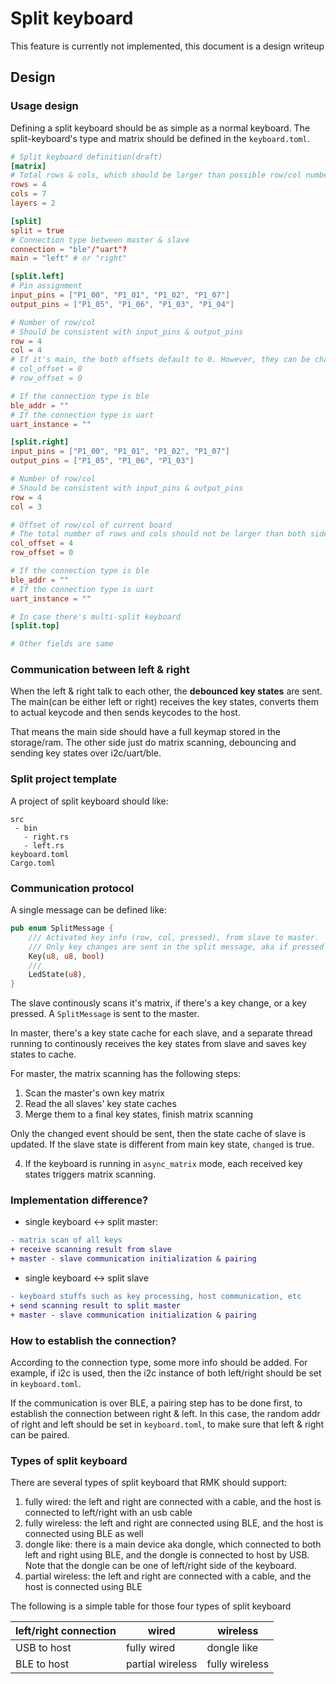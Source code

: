 # Split keyboard

<div class="warning">
This feature is currently not implemented, this document is a design writeup
</div>

## Design

### Usage design

Defining a split keyboard should be as simple as a normal keyboard. The split-keyboard's type and matrix should be defined in the `keyboard.toml`.

```toml
# Split keyboard definition(draft)
[matrix]
# Total rows & cols, which should be larger than possible row/col number of all splits
rows = 4
cols = 7
layers = 2

[split]
split = true
# Connection type between master & slave
connection = "ble"/"uart"?
main = "left" # or "right"

[split.left]
# Pin assignment
input_pins = ["P1_00", "P1_01", "P1_02", "P1_07"]
output_pins = ["P1_05", "P1_06", "P1_03", "P1_04"]

# Number of row/col
# Should be consistent with input_pins & output_pins
row = 4
col = 4
# If it's main, the both offsets default to 0. However, they can be changed
# col_offset = 0
# row_offset = 0

# If the connection type is ble
ble_addr = ""
# If the connection type is uart
uart_instance = ""

[split.right]
input_pins = ["P1_00", "P1_01", "P1_02", "P1_07"]
output_pins = ["P1_05", "P1_06", "P1_03"]

# Number of row/col
# Should be consistent with input_pins & output_pins
row = 4
col = 3

# Offset of row/col of current board
# The total number of rows and cols should not be larger than both sides' row num + row offset
col_offset = 4
row_offset = 0

# If the connection type is ble
ble_addr = ""
# If the connection type is uart
uart_instance = ""

# In case there's multi-split keyboard
[split.top]

# Other fields are same

```

### Communication between left & right

When the left & right talk to each other, the **debounced key states** are sent. The main(can be either left or right) receives the key states, converts them to actual keycode and then sends keycodes to the host.

That means the main side should have a full keymap stored in the storage/ram. The other side just do matrix scanning, debouncing and sending key states over i2c/uart/ble.

### Split project template

A project of split keyboard should like:

```
src
 - bin
   - right.rs
   - left.rs
keyboard.toml
Cargo.toml
```

### Communication protocol

A single message can be defined like:

```rust
pub enum SplitMessage {
    /// Activated key info (row, col, pressed), from slave to master.
    /// Only key changes are sent in the split message, aka if pressed = true, the actual event is this key state changes from released -> pressed and vice versa.
    Key(u8, u8, bool)
    /// 
    LedState(u8),
}
```

The slave continously scans it's matrix, if there's a key change, or a key pressed. A `SplitMessage` is sent to the master.

In master, there's a key state cache for each slave, and a separate thread running to continously receives the key states from slave and saves key states to cache.

For master, the matrix scanning has the following steps: 

1. Scan the master's own key matrix
2. Read the all slaves' key state caches
3. Merge them to a final key states, finish matrix scanning

Only the changed event should be sent, then the state cache of slave is updated. If the slave state is different from main key state, `changed` is true.

4. If the keyboard is running in `async_matrix` mode, each received key states triggers matrix scanning. 

### Implementation difference?

- single keyboard <-> split master:

```diff
- matrix scan of all keys
+ receive scanning result from slave
+ master - slave communication initialization & pairing
```

- single keyboard <-> split slave

```diff
- keyboard stuffs such as key processing, host communication, etc
+ send scanning result to split master
+ master - slave communication initialization & pairing
```

### How to establish the connection?

According to the connection type, some more info should be added. For example, if i2c is used, then the i2c instance of both left/right should be set in `keyboard.toml`.

If the communication is over BLE, a pairing step has to be done first, to establish the connection between right & left. In this case, the random addr of right and left should be set in `keyboard.toml`, to make sure that left & right can be paired.


### Types of split keyboard

There are several types of split keyboard that RMK should support:

1. fully wired: the left and right are connected with a cable, and the host is connected to left/right with an usb cable
2. fully wireless: the left and right are connected using BLE, and the host is connected using BLE as well
3. dongle like: there is a main device aka dongle, which connected to both left and right using BLE, and the dongle is connected to host by USB. Note that the dongle can be one of left/right side of the keyboard.
4. partial wireless: the left and right are connected with a cable, and the host is connected using BLE

The following is a simple table for those four types of split keyboard

| left/right connection | wired | wireless |
| ----------- | ----------- | ------------ |
| USB to host | fully wired | dongle like |
| BLE to host | partial wireless| fully wireless|
